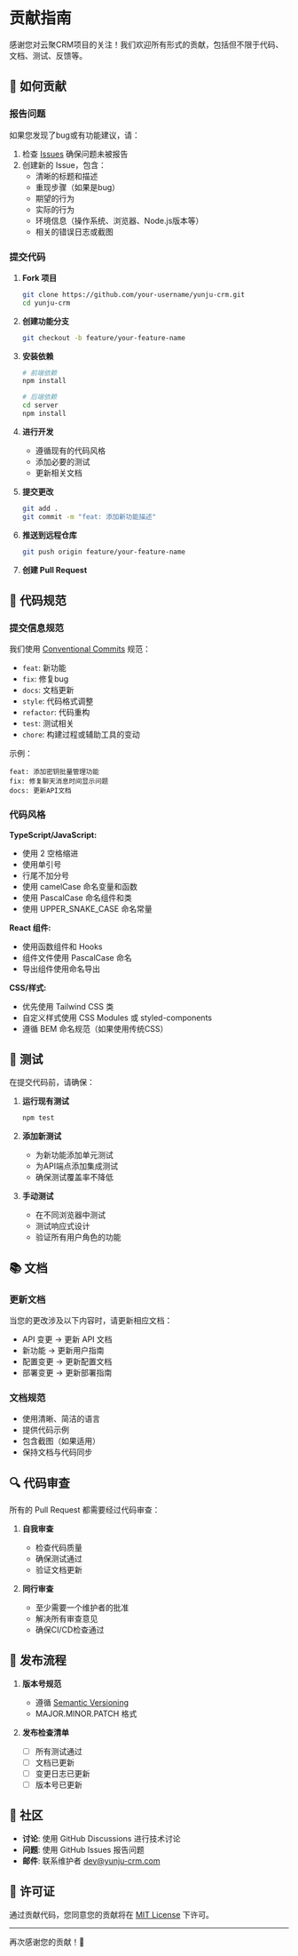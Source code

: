 # 贡献指南

感谢您对云聚CRM项目的关注！我们欢迎所有形式的贡献，包括但不限于代码、文档、测试、反馈等。

## 🤝 如何贡献

### 报告问题

如果您发现了bug或有功能建议，请：

1. 检查 [Issues](../../issues) 确保问题未被报告
2. 创建新的 Issue，包含：
   - 清晰的标题和描述
   - 重现步骤（如果是bug）
   - 期望的行为
   - 实际的行为
   - 环境信息（操作系统、浏览器、Node.js版本等）
   - 相关的错误日志或截图

### 提交代码

1. **Fork 项目**
   ```bash
   git clone https://github.com/your-username/yunju-crm.git
   cd yunju-crm
   ```

2. **创建功能分支**
   ```bash
   git checkout -b feature/your-feature-name
   ```

3. **安装依赖**
   ```bash
   # 前端依赖
   npm install
   
   # 后端依赖
   cd server
   npm install
   ```

4. **进行开发**
   - 遵循现有的代码风格
   - 添加必要的测试
   - 更新相关文档

5. **提交更改**
   ```bash
   git add .
   git commit -m "feat: 添加新功能描述"
   ```

6. **推送到远程仓库**
   ```bash
   git push origin feature/your-feature-name
   ```

7. **创建 Pull Request**

## 📝 代码规范

### 提交信息规范

我们使用 [Conventional Commits](https://www.conventionalcommits.org/) 规范：

- `feat`: 新功能
- `fix`: 修复bug
- `docs`: 文档更新
- `style`: 代码格式调整
- `refactor`: 代码重构
- `test`: 测试相关
- `chore`: 构建过程或辅助工具的变动

示例：
```
feat: 添加密钥批量管理功能
fix: 修复聊天消息时间显示问题
docs: 更新API文档
```

### 代码风格

**TypeScript/JavaScript:**
- 使用 2 空格缩进
- 使用单引号
- 行尾不加分号
- 使用 camelCase 命名变量和函数
- 使用 PascalCase 命名组件和类
- 使用 UPPER_SNAKE_CASE 命名常量

**React 组件:**
- 使用函数组件和 Hooks
- 组件文件使用 PascalCase 命名
- 导出组件使用命名导出

**CSS/样式:**
- 优先使用 Tailwind CSS 类
- 自定义样式使用 CSS Modules 或 styled-components
- 遵循 BEM 命名规范（如果使用传统CSS）

## 🧪 测试

在提交代码前，请确保：

1. **运行现有测试**
   ```bash
   npm test
   ```

2. **添加新测试**
   - 为新功能添加单元测试
   - 为API端点添加集成测试
   - 确保测试覆盖率不降低

3. **手动测试**
   - 在不同浏览器中测试
   - 测试响应式设计
   - 验证所有用户角色的功能

## 📚 文档

### 更新文档

当您的更改涉及以下内容时，请更新相应文档：

- API 变更 → 更新 API 文档
- 新功能 → 更新用户指南
- 配置变更 → 更新配置文档
- 部署变更 → 更新部署指南

### 文档规范

- 使用清晰、简洁的语言
- 提供代码示例
- 包含截图（如果适用）
- 保持文档与代码同步

## 🔍 代码审查

所有的 Pull Request 都需要经过代码审查：

1. **自我审查**
   - 检查代码质量
   - 确保测试通过
   - 验证文档更新

2. **同行审查**
   - 至少需要一个维护者的批准
   - 解决所有审查意见
   - 确保CI/CD检查通过

## 🚀 发布流程

1. **版本号规范**
   - 遵循 [Semantic Versioning](https://semver.org/)
   - MAJOR.MINOR.PATCH 格式

2. **发布检查清单**
   - [ ] 所有测试通过
   - [ ] 文档已更新
   - [ ] 变更日志已更新
   - [ ] 版本号已更新

## 💬 社区

- **讨论**: 使用 GitHub Discussions 进行技术讨论
- **问题**: 使用 GitHub Issues 报告问题
- **邮件**: 联系维护者 dev@yunju-crm.com

## 📄 许可证

通过贡献代码，您同意您的贡献将在 [MIT License](LICENSE) 下许可。

---

再次感谢您的贡献！🎉